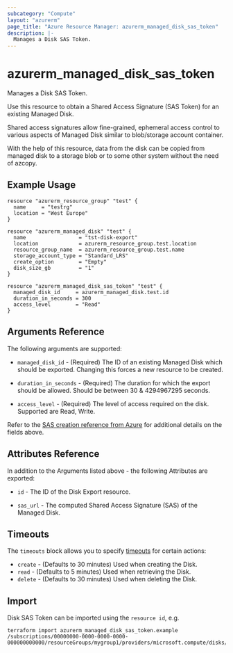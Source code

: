 ```yaml
---
subcategory: "Compute"
layout: "azurerm"
page_title: "Azure Resource Manager: azurerm_managed_disk_sas_token"
description: |-
  Manages a Disk SAS Token.
---
```


# azurerm_managed_disk_sas_token

Manages a Disk SAS Token.

Use this resource to obtain a Shared Access Signature (SAS Token) for an existing Managed Disk.

Shared access signatures allow fine-grained, ephemeral access control to various aspects of Managed Disk similar to blob/storage account container.

With the help of this resource, data from the disk can be copied from managed disk to a storage blob or to some other system without the need of azcopy.

## Example Usage

```hcl
resource "azurerm_resource_group" "test" {
  name     = "testrg"
  location = "West Europe"
}

resource "azurerm_managed_disk" "test" {
  name                 = "tst-disk-export"
  location             = azurerm_resource_group.test.location
  resource_group_name  = azurerm_resource_group.test.name
  storage_account_type = "Standard_LRS"
  create_option        = "Empty"
  disk_size_gb         = "1"
}

resource "azurerm_managed_disk_sas_token" "test" {
  managed_disk_id     = azurerm_managed_disk.test.id
  duration_in_seconds = 300
  access_level        = "Read"
}
```

## Arguments Reference

The following arguments are supported:

* `managed_disk_id` - (Required) The ID of an existing Managed Disk which should be exported. Changing this forces a new resource to be created.

* `duration_in_seconds` - (Required) The duration for which the export should be allowed. Should be between 30 & 4294967295 seconds.

* `access_level` - (Required) The level of access required on the disk. Supported are Read, Write.

Refer to the [SAS creation reference from Azure](https://docs.microsoft.com/en-us/rest/api/compute/disks/grant-access)
for additional details on the fields above.

## Attributes Reference

In addition to the Arguments listed above - the following Attributes are exported: 

* `id` - The ID of the Disk Export resource.

* `sas_url` - The computed Shared Access Signature (SAS) of the Managed Disk.

## Timeouts

The `timeouts` block allows you to specify [timeouts](https://www.terraform.io/docs/configuration/resources.html#timeouts) for certain actions:

* `create` - (Defaults to 30 minutes) Used when creating the Disk.
* `read` - (Defaults to 5 minutes) Used when retrieving the Disk.
* `delete` - (Defaults to 30 minutes) Used when deleting the Disk.

## Import

Disk SAS Token can be imported using the `resource id`, e.g.

```shell
terraform import azurerm_managed_disk_sas_token.example /subscriptions/00000000-0000-0000-0000-000000000000/resourceGroups/mygroup1/providers/microsoft.compute/disks/manageddisk1
```
